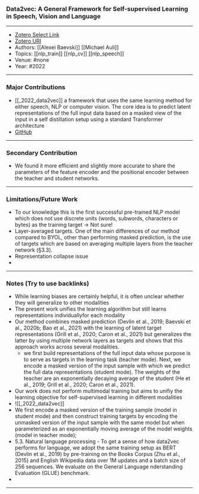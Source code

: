 ### Data2vec: A General Framework for Self-supervised Learning in Speech, Vision and Language
---
- [Zotero Select Link](zotero://select/groups/2480461/items/SJ4CD6HG)
- [Zotero URI](https://www.zotero.org/groups/2480461/items/SJ4CD6HG)
- Authors: [[Alexei Baevski]] [[Michael Auli]] 
- Topics: [[nlp_train]] [[nlp_cv]] [[nlp_speech]]
- Venue: #none
- Year: #2022
---
### Major Contributions
- [[_2022_data2vec]] a framework that uses the same learning method for either speech, NLP or computer vision. The core idea is to predict latent representations of the full input data based on a masked view of the input in a self distillation setup using a standard Transformer architecture
- [GitHub](https://github.com/pytorch/fairseq/tree/main/examples/data2vec)
---
### Secondary Contribution
- We found it more efficient and slightly more accurate to share the parameters of the feature encoder and the positional encoder between the teacher and student networks.
---
### Limitations/Future Work
 - To our knowledge this is the first successful pre-trained NLP model which does not use discrete units (words, subwords, characters or bytes) as the training target -> Not sure! 
 - Layer-averaged targets. One of the main differences of our method compared to BYOL, other than performing masked prediction, is the use of targets which are based on averaging multiple layers from the teacher network (§3.3).
 - Representation collapse issue
 - 
 ---
### Notes (Try to use backlinks)
- While learning biases are certainly helpful, it is often unclear whether they will generalize to other modalities
- The present work unifies the learning algorithm but still learns representations individuallyfor each modality
- Our method combines masked prediction (Devlin et al., 2019; Baevski et al., 2020b; Bao et al., 2021) with the learning of latent target representations (Grill et al., 2020; Caron et al., 2021) but generalizes the latter by using multiple network layers as targets and shows that this approach works across several modalities.
	- we first build representations of the full input data whose purpose is to serve as targets in the learning task (teacher mode). Next, we encode a masked version of the input sample with which we predict the full data representations (student mode). The weights of the teacher are an exponentially decaying average of the student (He et al., 2019; Grill et al., 2020; Caron et al., 2021).
- Our work does not perform multimodal training but aims to unifiy the learning objective for self-supervised learning in different modalities
- ![[_2022_data2vec]]
- We first encode a masked version of the training sample (model in student mode) and then construct training targets by encoding the unmasked version of the input
sample with the same model but when parameterized as an exponentially moving average of the model weights (model in teacher mode);
- 5.3. Natural language processing - To get a sense of how data2vec performs for language, we adopt the same training setup as BERT (Devlin et al., 2019) by pre-training on the Books Corpus (Zhu et al., 2015) and English Wikipedia data over 1M updates and a batch size of 256 sequences. We evaluate on the General Language nderstanding Evaluation (GLUE) benchmark.
- 
---
